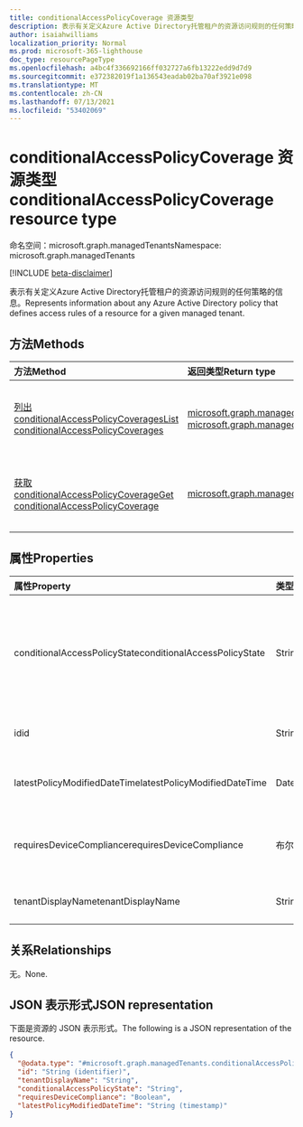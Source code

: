```yaml
---
title: conditionalAccessPolicyCoverage 资源类型
description: 表示有关定义Azure Active Directory托管租户的资源访问规则的任何策略的信息。
author: isaiahwilliams
localization_priority: Normal
ms.prod: microsoft-365-lighthouse
doc_type: resourcePageType
ms.openlocfilehash: a4bc4f336692166ff032727a6fb13222edd9d7d9
ms.sourcegitcommit: e372382019f1a136543eadab02ba70af3921e098
ms.translationtype: MT
ms.contentlocale: zh-CN
ms.lasthandoff: 07/13/2021
ms.locfileid: "53402069"
---
```

# <a name="conditionalaccesspolicycoverage-resource-type"></a><span data-ttu-id="81856-103">conditionalAccessPolicyCoverage 资源类型</span><span class="sxs-lookup"><span data-stu-id="81856-103">conditionalAccessPolicyCoverage resource type</span></span>

<span data-ttu-id="81856-104">命名空间：microsoft.graph.managedTenants</span><span class="sxs-lookup"><span data-stu-id="81856-104">Namespace: microsoft.graph.managedTenants</span></span>

[!INCLUDE [beta-disclaimer](../../includes/beta-disclaimer.md)]

<span data-ttu-id="81856-105">表示有关定义Azure Active Directory托管租户的资源访问规则的任何策略的信息。</span><span class="sxs-lookup"><span data-stu-id="81856-105">Represents information about any Azure Active Directory policy that defines access rules of a resource for a given managed tenant.</span></span>

## <a name="methods"></a><span data-ttu-id="81856-106">方法</span><span class="sxs-lookup"><span data-stu-id="81856-106">Methods</span></span>
|<span data-ttu-id="81856-107">方法</span><span class="sxs-lookup"><span data-stu-id="81856-107">Method</span></span>|<span data-ttu-id="81856-108">返回类型</span><span class="sxs-lookup"><span data-stu-id="81856-108">Return type</span></span>|<span data-ttu-id="81856-109">说明</span><span class="sxs-lookup"><span data-stu-id="81856-109">Description</span></span>|
|:---|:---|:---|
|[<span data-ttu-id="81856-110">列出 conditionalAccessPolicyCoverages</span><span class="sxs-lookup"><span data-stu-id="81856-110">List conditionalAccessPolicyCoverages</span></span>](../api/managedtenants-managedtenant-list-conditionalaccesspolicycoverages.md)|<span data-ttu-id="81856-111">[microsoft.graph.managedTenants.conditionalAccessPolicyCoverage](../resources/managedtenants-conditionalaccesspolicycoverage.md) 集合</span><span class="sxs-lookup"><span data-stu-id="81856-111">[microsoft.graph.managedTenants.conditionalAccessPolicyCoverage](../resources/managedtenants-conditionalaccesspolicycoverage.md) collection</span></span>|<span data-ttu-id="81856-112">获取 [conditionalAccessPolicyCoverage](../resources/managedtenants-conditionalaccesspolicycoverage.md) 对象及其属性的列表。</span><span class="sxs-lookup"><span data-stu-id="81856-112">Get a list of the [conditionalAccessPolicyCoverage](../resources/managedtenants-conditionalaccesspolicycoverage.md) objects and their properties.</span></span>|
|[<span data-ttu-id="81856-113">获取 conditionalAccessPolicyCoverage</span><span class="sxs-lookup"><span data-stu-id="81856-113">Get conditionalAccessPolicyCoverage</span></span>](../api/managedtenants-conditionalaccesspolicycoverage-get.md)|[<span data-ttu-id="81856-114">microsoft.graph.managedTenants.conditionalAccessPolicyCoverage</span><span class="sxs-lookup"><span data-stu-id="81856-114">microsoft.graph.managedTenants.conditionalAccessPolicyCoverage</span></span>](../resources/managedtenants-conditionalaccesspolicycoverage.md)|<span data-ttu-id="81856-115">读取 [conditionalAccessPolicyCoverage 对象的属性和](../resources/managedtenants-conditionalaccesspolicycoverage.md) 关系。</span><span class="sxs-lookup"><span data-stu-id="81856-115">Read the properties and relationships of a [conditionalAccessPolicyCoverage](../resources/managedtenants-conditionalaccesspolicycoverage.md) object.</span></span>|

## <a name="properties"></a><span data-ttu-id="81856-116">属性</span><span class="sxs-lookup"><span data-stu-id="81856-116">Properties</span></span>
|<span data-ttu-id="81856-117">属性</span><span class="sxs-lookup"><span data-stu-id="81856-117">Property</span></span>|<span data-ttu-id="81856-118">类型</span><span class="sxs-lookup"><span data-stu-id="81856-118">Type</span></span>|<span data-ttu-id="81856-119">说明</span><span class="sxs-lookup"><span data-stu-id="81856-119">Description</span></span>|
|:---|:---|:---|
|<span data-ttu-id="81856-120">conditionalAccessPolicyState</span><span class="sxs-lookup"><span data-stu-id="81856-120">conditionalAccessPolicyState</span></span>|<span data-ttu-id="81856-121">String</span><span class="sxs-lookup"><span data-stu-id="81856-121">String</span></span>|<span data-ttu-id="81856-122">条件访问策略的状态。</span><span class="sxs-lookup"><span data-stu-id="81856-122">The state for the conditional access policy.</span></span> <span data-ttu-id="81856-123">可取值为：`enabled`、`disabled`、`enabledForReportingButNotEnforced`。</span><span class="sxs-lookup"><span data-stu-id="81856-123">Possible values are: `enabled`, `disabled`, `enabledForReportingButNotEnforced`.</span></span> <span data-ttu-id="81856-124">此为必需属性。</span><span class="sxs-lookup"><span data-stu-id="81856-124">Required.</span></span> <span data-ttu-id="81856-125">只读。</span><span class="sxs-lookup"><span data-stu-id="81856-125">Read-only.</span></span>|
|<span data-ttu-id="81856-126">id</span><span class="sxs-lookup"><span data-stu-id="81856-126">id</span></span>|<span data-ttu-id="81856-127">String</span><span class="sxs-lookup"><span data-stu-id="81856-127">String</span></span>|<span data-ttu-id="81856-128">此实体的唯一标识符。</span><span class="sxs-lookup"><span data-stu-id="81856-128">The unique identifier for this entity.</span></span> <span data-ttu-id="81856-129">必填。</span><span class="sxs-lookup"><span data-stu-id="81856-129">Required.</span></span> <span data-ttu-id="81856-130">只读。</span><span class="sxs-lookup"><span data-stu-id="81856-130">Read-only.</span></span>|
|<span data-ttu-id="81856-131">latestPolicyModifiedDateTime</span><span class="sxs-lookup"><span data-stu-id="81856-131">latestPolicyModifiedDateTime</span></span>|<span data-ttu-id="81856-132">DateTimeOffset</span><span class="sxs-lookup"><span data-stu-id="81856-132">DateTimeOffset</span></span>|<span data-ttu-id="81856-133">上次修改条件访问策略的日期和时间。</span><span class="sxs-lookup"><span data-stu-id="81856-133">The date and time the conditional access policy was last modified.</span></span> <span data-ttu-id="81856-134">必填。</span><span class="sxs-lookup"><span data-stu-id="81856-134">Required.</span></span> <span data-ttu-id="81856-135">只读。</span><span class="sxs-lookup"><span data-stu-id="81856-135">Read-only.</span></span>|
|<span data-ttu-id="81856-136">requiresDeviceCompliance</span><span class="sxs-lookup"><span data-stu-id="81856-136">requiresDeviceCompliance</span></span>|<span data-ttu-id="81856-137">布尔</span><span class="sxs-lookup"><span data-stu-id="81856-137">Boolean</span></span>|<span data-ttu-id="81856-138">指示条件访问策略是否需要设备符合性的标志。</span><span class="sxs-lookup"><span data-stu-id="81856-138">A flag indicating whether the conditional access policy requires device compliance.</span></span> <span data-ttu-id="81856-139">必填。</span><span class="sxs-lookup"><span data-stu-id="81856-139">Required.</span></span> <span data-ttu-id="81856-140">只读。</span><span class="sxs-lookup"><span data-stu-id="81856-140">Read-only.</span></span>|
|<span data-ttu-id="81856-141">tenantDisplayName</span><span class="sxs-lookup"><span data-stu-id="81856-141">tenantDisplayName</span></span>|<span data-ttu-id="81856-142">String</span><span class="sxs-lookup"><span data-stu-id="81856-142">String</span></span>|<span data-ttu-id="81856-143">托管显示名称租户的租户。</span><span class="sxs-lookup"><span data-stu-id="81856-143">The display name for the managed tenant.</span></span> <span data-ttu-id="81856-144">必填。</span><span class="sxs-lookup"><span data-stu-id="81856-144">Required.</span></span> <span data-ttu-id="81856-145">只读。</span><span class="sxs-lookup"><span data-stu-id="81856-145">Read-only.</span></span>|

## <a name="relationships"></a><span data-ttu-id="81856-146">关系</span><span class="sxs-lookup"><span data-stu-id="81856-146">Relationships</span></span>
<span data-ttu-id="81856-147">无。</span><span class="sxs-lookup"><span data-stu-id="81856-147">None.</span></span>

## <a name="json-representation"></a><span data-ttu-id="81856-148">JSON 表示形式</span><span class="sxs-lookup"><span data-stu-id="81856-148">JSON representation</span></span>
<span data-ttu-id="81856-149">下面是资源的 JSON 表示形式。</span><span class="sxs-lookup"><span data-stu-id="81856-149">The following is a JSON representation of the resource.</span></span>
<!-- {
  "blockType": "resource",
  "keyProperty": "id",
  "@odata.type": "microsoft.graph.managedTenants.conditionalAccessPolicyCoverage",
  "baseType": "microsoft.graph.entity",
  "openType": true
}
-->
``` json
{
  "@odata.type": "#microsoft.graph.managedTenants.conditionalAccessPolicyCoverage",
  "id": "String (identifier)",
  "tenantDisplayName": "String",
  "conditionalAccessPolicyState": "String",
  "requiresDeviceCompliance": "Boolean",
  "latestPolicyModifiedDateTime": "String (timestamp)"
}
```
